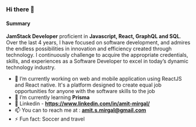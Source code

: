 ### Hi there 👋

#### Summary

**JamStack Developer** proficient in **Javascript, React, GraphQL and SQL**. Over the last 4 years, I have focused on software development, and admires the endless possibilities in innovation and efficiency created through technology. I continuously challenge to acquire the appropriate credentials, skills, and experiences as a Software Developer to excel in today’s dynamic technology industry.  

- 🔭 I’m currently working on web and mobile application using ReactJS and React native. It's a platform designed to create equal job opportunities for anyone with the software skills to the job
- 🌱 I’m currently learning **Prisma**
- 💼 Linkedin - **https://www.linkedin.com/in/amit-mirgal/**
- 📫 You can to reach me at : **amit.s.mirgal@gmail.com**
- ⚡ Fun fact: Soccer and travel
